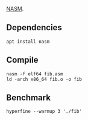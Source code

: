 [NASM](https://www.nasm.us/).

## Dependencies

```shell
apt install nasm
```

## Compile

```shell
nasm -f elf64 fib.asm
ld -arch x86_64 fib.o -o fib
```

## Benchmark

```shell
hyperfine --warmup 3 './fib'
```
